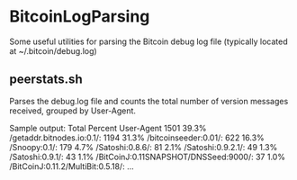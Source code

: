 BitcoinLogParsing
=================

Some useful utilities for parsing the Bitcoin debug log file (typically located at ~/.bitcoin/debug.log)


peerstats.sh
-----------------

Parses the debug.log file and counts the total number of version messages received, grouped by User-Agent.

Sample output:
Total 	Percent	   User-Agent
1501  	39.3% 	   /getaddr.bitnodes.io:0.1/:
1194  	31.3% 	   /bitcoinseeder:0.01/:
622   	16.3% 	   /Snoopy:0.1/:
179   	4.7%  	   /Satoshi:0.8.6/:
81    	2.1%  	   /Satoshi:0.9.2.1/:
49    	1.3%  	   /Satoshi:0.9.1/:
43    	1.1%  	   /BitCoinJ:0.11SNAPSHOT/DNSSeed:9000/:
37    	1.0%  	   /BitCoinJ:0.11.2/MultiBit:0.5.18/:
...
